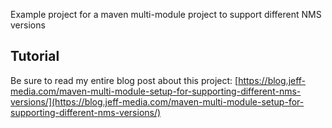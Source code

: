 Example project for a maven multi-module project to support different NMS versions

## Tutorial
Be sure to read my entire blog post about this project: [https://blog.jeff-media.com/maven-multi-module-setup-for-supporting-different-nms-versions/](https://blog.jeff-media.com/maven-multi-module-setup-for-supporting-different-nms-versions/)